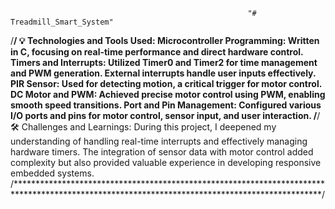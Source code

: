 
                                                         "# Treadmill_Smart_System" 
/**********************************************************************************************************************************************/
💡 Technologies and Tools Used:
Microcontroller Programming: Written in C, focusing on real-time performance and direct hardware control.
Timers and Interrupts: Utilized Timer0 and Timer2 for time management and PWM generation. External interrupts handle user inputs effectively.
PIR Sensor: Used for detecting motion, a critical trigger for motor control.
DC Motor and PWM: Achieved precise motor control using PWM, enabling smooth speed transitions.
Port and Pin Management: Configured various I/O ports and pins for motor control, sensor input, and user interaction.
/**********************************************************************************************************************************************/
🛠 Challenges and Learnings:
During this project, I deepened my understanding of handling real-time interrupts and effectively managing hardware timers. The integration of sensor data with motor control added complexity but also provided valuable experience in developing responsive embedded systems.
/**********************************************************************************************************************************************/
